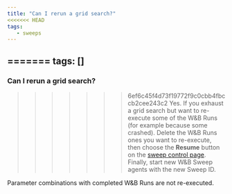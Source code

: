 ```yaml
---
title: "Can I rerun a grid search?"
<<<<<<< HEAD
tags:
   - sweeps
---
```


=======
tags: []
---

### Can I rerun a grid search?
>>>>>>> 6ef6c45f4d73f19772f9c0cbb4fbccb2cee243c2
Yes. If you exhaust a grid search but want to re-execute some of the W&B Runs (for example because some crashed). Delete the W&B Runs ones you want to re-execute, then choose the **Resume** button on the [sweep control page](./sweeps-ui.md). Finally, start new W&B Sweep agents with the new Sweep ID.

Parameter combinations with completed W&B Runs are not re-executed.